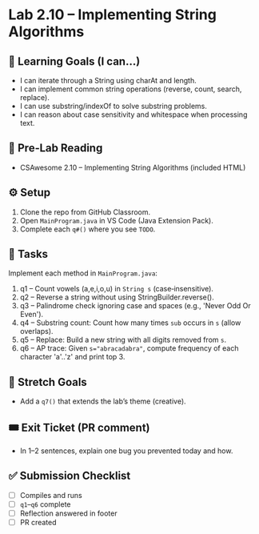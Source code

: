# Lab 2.10 – Implementing String Algorithms

## 🎯 Learning Goals (I can…)
- I can iterate through a String using charAt and length.
- I can implement common string operations (reverse, count, search, replace).
- I can use substring/indexOf to solve substring problems.
- I can reason about case sensitivity and whitespace when processing text.

## 📖 Pre‑Lab Reading
- CSAwesome 2.10 – Implementing String Algorithms (included HTML)

## ⚙️ Setup
1. Clone the repo from GitHub Classroom.
2. Open `MainProgram.java` in VS Code (Java Extension Pack).
3. Complete each `q#()` where you see `TODO`.

## 📝 Tasks
Implement each method in `MainProgram.java`:
1. q1 – Count vowels (a,e,i,o,u) in `String s` (case‑insensitive).
2. q2 – Reverse a string without using StringBuilder.reverse().
3. q3 – Palindrome check ignoring case and spaces (e.g., 'Never Odd Or Even').
4. q4 – Substring count: Count how many times `sub` occurs in `s` (allow overlaps).
5. q5 – Replace: Build a new string with all digits removed from `s`.
6. q6 – AP trace: Given `s="abracadabra"`, compute frequency of each character 'a'..'z' and print top 3.

## 🚀 Stretch Goals
- Add a `q7()` that extends the lab’s theme (creative).

## 🎟 Exit Ticket (PR comment)
- In 1–2 sentences, explain one bug you prevented today and how.

## ✅ Submission Checklist
- [ ] Compiles and runs
- [ ] `q1`–`q6` complete
- [ ] Reflection answered in footer
- [ ] PR created
